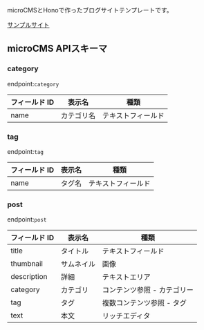 microCMSとHonoで作ったブログサイトテンプレートです。

[サンプルサイト](https://hono-microcms-blog.qlitre.workers.dev)

## microCMS APIスキーマ

### category
endpoint:`category`

| フィールド ID | 表示名       | 種類                        |
| ------------- | ---------- | --------------------------- |
| name         | カテゴリ名   | テキストフィールド          |

### tag
endpoint:`tag`

| フィールド ID | 表示名     | 種類                        |
| ------------- | ---------- | --------------------------- |
| name         | タグ名   | テキストフィールド          |

### post
endpoint:`post`


| フィールド ID | 表示名     | 種類                        |
| ------------- | ---------- | ---------------------------|
| title         | タイトル   | テキストフィールド          |
| thumbnail       | サムネイル   | 画像                    |
| description         | 詳細   | テキストエリア          |
| category      | カテゴリ | コンテンツ参照 - カテゴリー |
| tag           | タグ       | 複数コンテンツ参照 - タグ   |
| text          | 本文       | リッチエディタ              |
